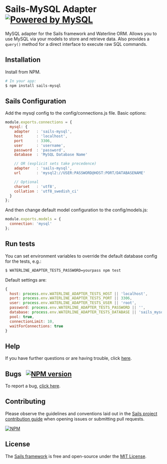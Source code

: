 # Sails-MySQL Adapter <a target="_blank" href="http://www.mysql.com"><img src="http://www.mysql.com/common/logos/powered-by-mysql-125x64.png" alt="Powered by MySQL" title="sails-mysql: MySQL adapter for Sails"/></a>

MySQL adapter for the Sails framework and Waterline ORM.  Allows you to use MySQL via your models to store and retrieve data.  Also provides a `query()` method for a direct interface to execute raw SQL commands.



## Installation

Install from NPM.

```bash
# In your app:
$ npm install sails-mysql
```

## Sails Configuration

Add the mysql config to the config/connections.js file. Basic options:

```javascript
module.exports.connections = {
  mysql: {
    adapter   : 'sails-mysql',
    host      : 'localhost',
    port      : 3306,
    user      : 'username',
    password  : 'password',
    database  : 'MySQL Database Name'

    // OR (explicit sets take precedence)
    adapter   : 'sails-mysql',
    url       : 'mysql2://USER:PASSWORD@HOST:PORT/DATABASENAME'

    // Optional
    charset   : 'utf8',
    collation : 'utf8_swedish_ci'
  }
};
```

And then change default model configuration to the config/models.js:

```javascript
module.exports.models = {
  connection: 'mysql'
};
```

## Run tests

You can set environment variables to override the default database config for the tests, e.g.:

```sh
$ WATERLINE_ADAPTER_TESTS_PASSWORD=yourpass npm test
```


Default settings are:

```javascript
{
  host: process.env.WATERLINE_ADAPTER_TESTS_HOST || 'localhost',
  port: process.env.WATERLINE_ADAPTER_TESTS_PORT || 3306,
  user: process.env.WATERLINE_ADAPTER_TESTS_USER || 'root',
  password: process.env.WATERLINE_ADAPTER_TESTS_PASSWORD || '',
  database: process.env.WATERLINE_ADAPTER_TESTS_DATABASE || 'sails_mysql',
  pool: true,
  connectionLimit: 10,
  waitForConnections: true
}
```

## Help

If you have further questions or are having trouble, click [here](http://sailsjs.com/support).


## Bugs &nbsp; [![NPM version](https://badge.fury.io/js/sails-mysql.svg)](http://npmjs.com/package/sails-mysql)

To report a bug, [click here](http://sailsjs.com/bugs).


## Contributing

Please observe the guidelines and conventions laid out in the [Sails project contribution guide](http://sailsjs.com/contribute) when opening issues or submitting pull requests.

[![NPM](https://nodei.co/npm/sails-mysql.png?downloads=true)](http://npmjs.com/package/sails-mysql)


## License

The [Sails framework](http://sailsjs.com) is free and open-source under the [MIT License](http://sailsjs.com/license).

